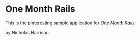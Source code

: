# One Month Rails

This is the pinteresting sample application for 
[*One Month Rails*](http://onemonthrails.com)

by Nicholas Harrison